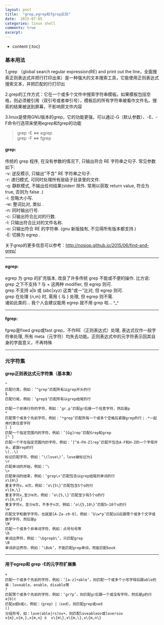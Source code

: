 ```yaml
---
layout: post
title:  "grep,egrep和fgrep区别"
date:  2015-07-05 
categories: linux shell
comments: true
excerpt:
---
```


* content
{:toc}


### 基本用法

1.grep （global search regular expression(RE) and print out the line，全面搜索正则表达式并把行打印出来）是一种强大的文本搜索工具，它能使用正则表达式搜索文本，并把匹配的行打印出

2.grep的工作方式：它在一个或多个文件中搜索字符串模板。如果模板包括空格，则必须被引用（双引号或者单引号），模板后的所有字符串被看作文件名。搜索的结果被送到屏幕，不影响原文件内容

3.linux是使用GNU版本的grep，它的功能更强，可以通过-G（默认参数）、-E、-F命令行选项来使用egrep和fgrep的功能  

> grep  -E  <=>  egrep  
grep  -F  <=>  fgrep  

#### grep:
传统的 grep 程序, 在没有参数的情况下, 只输出符合 RE 字符串之句子. 常见参数如下:  
-v: 逆反模示, 只输出"不含" RE 字符串之句子.  
-r: 递归模式, 可同时处理所有层级子目录里的文件.  
-q: 静默模式, 不输出任何结果(stderr 除外. 常用以获取 return value, 符合为 true, 否则为 false .)  
-i: 忽略大小写.  
-w: 整词比对, 类似 <word> .  
-n: 同时输出行号.  
-c: 只输出符合比对的行数.  
-l: 只输出符合比对的文件名称.  
-o: 只输出符合 RE 的字符串. (gnu 新版独有, 不见得所有版本都支持.)  
-E: 切换为 egrep .  

关于grep的更多信息可以参考：<http://nosiop.github.io/2015/06/find-and-grep/>

---

#### egrep:
egrep 为 grep 的扩充版本, 改良了许多传统 grep 不能或不便的操作. 比方说:  
grep 之下不支持 ? 与 + 这两种 modifier, 但 egrep 则可.  
grep 不支持 a|b 或 (abc|xyz) 这类"或一"比对, 但 egrep 则可.  
grep 在处理 {n,m} 时, 需用 { 与 } 处理, 但 egrep 则不需.  
诸如此类的... 我个人会建议能用 egrep 就不用 grep 啦... ^_^  

---

#### fgrep:
fgrep是fixed grep或fast grep，不作RE（正则表达式）处理, 表达式仅作一般字符串处理, 所有 meta（元字符）均失去功能。正则表达式中的元字符表示回其自身的字面意义，不再特殊  

---

### 元字符集

#### grep正则表达式元字符集（基本集）

	^
	匹配行首，例如：’^grep’匹配所有以grep开头的行
	$
	匹配行尾，例如：’grep$’匹配所有以grep结尾的行
	.
	匹配一个非换行符的字符，例如：’gr.p’匹配gr后接一个任意字符，然后是p
	*
	匹配零个或多个先前字符，例如：’*grep’匹配所有一个或多个空格后紧跟grep的行；.*一起用代表任意字符
	[ ]
	匹配一个指定范围内的字符，例如：’[Gg]rep’匹配Grep和grep
	[^ ]
	匹配一个不在指定范围内的字符，例如：’[^A-FH-Z]rep’匹配不包含A-F和H-Z的一个字母开头，紧跟rep的行
	\(..\)
	标记匹配字符，例如：’\(love\)’，love被标记为1
	\<
	匹配单词的开始，例如：’\
	\>
	匹配单词的结束，例如：’grep\>‘匹配包含以grep结尾的单词的行
	x\{m\}
	重复字符x，m次，例如：’o\{5\}’匹配包含5个o的行
	x\{m,\}
	重复字符x,至少m次，例如：’o\{5,\}’匹配至少有5个o的行
	x\{m,n\}
	重复字符x，至少m次，不多于n次，例如：’o\{5,10\}’匹配5–10个o的行
	\w
	匹配文字和数字字符，也就是[A-Za-z0-9]，例如：’G\w*p’匹配以G后跟零个或多个文字或数字字符，然后是p
	\W
	匹配一个或多个非单词字符，例如：点号句号等
	\b
	单词边界符，例如：’\bgrepb\’，只匹配grep
	\B
	单词非边界符，例如：’\Bok’，不能匹配grep单词，而能匹配book

---

#### 用于egrep和 grep -E的元字符扩展集

	+    
	匹配一个或多个先前的字符，例如：’[a-z]+able’，则匹配一个或多个小写字母后跟able的串：loveable，enable，disable等
	?
	匹配零个或多个先前的字符，例如：’gr?p’，则匹配gr后跟一个或没有字符，然后是p的行
	a|b|c
	匹配a或b或c，例如：（grep）|（sed），则匹配grep或sed
	()
	分组符号，如：love(able|rs)ov+，则匹配loveableov或loversov
	x{m},x{m,},x{m,n} ó  x\{m\},x\{m,\},x\{m,n\}
